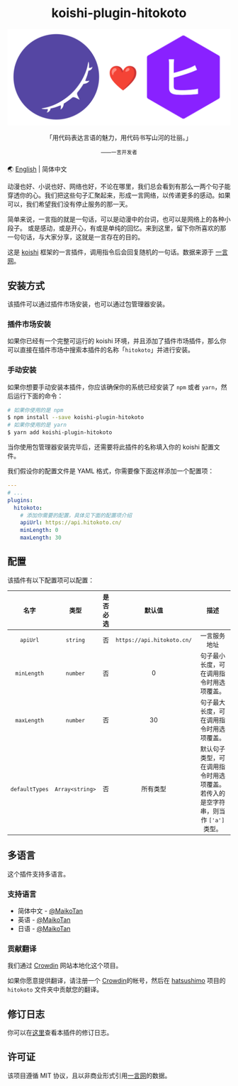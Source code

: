 <h1 align="center">koishi-plugin-hitokoto</h1>

<p align="center">
  <img src="./logo.png" width="600px"></img>
</p>

<p align="center">「用代码表达言语的魅力，用代码书写山河的壮丽。」</p>
<p align="center"><sup>——一言开发者</sup></p>

🌏 [English](./README.md) | 简体中文

动漫也好、小说也好、网络也好，不论在哪里，我们总会看到有那么一两个句子能穿透你的心。我们把这些句子汇聚起来，形成一言网络，以传递更多的感动。如果可以，我们希望我们没有停止服务的那一天。

简单来说，一言指的就是一句话，可以是动漫中的台词，也可以是网络上的各种小段子。 或是感动，或是开心，有或是单纯的回忆。来到这里，留下你所喜欢的那一句句话，与大家分享，这就是一言存在的目的。

这是 [koishi](https://github.com/koishijs/koishi) 框架的一言插件，调用指令后会回复随机的一句话。数据来源于 [一言网](https://hitokoto.cn)。

## 安装方式

该插件可以通过插件市场安装，也可以通过包管理器安装。

### 插件市场安装

如果你已经有一个完整可运行的 koishi 环境，并且添加了插件市场插件，那么你可以直接在插件市场中搜索本插件的名称「`hitokoto`」并进行安装。

### 手动安装

如果你想要手动安装本插件，你应该确保你的系统已经安装了 `npm` 或者 `yarn`，然后运行下面的命令：

```bash
# 如果你使用的是 npm
$ npm install --save koishi-plugin-hitokoto
# 如果你使用的是 yarn
$ yarn add koishi-plugin-hitokoto
```

当你使用包管理器安装完毕后，还需要将此插件的名称填入你的 koishi 配置文件。

我们假设你的配置文件是 YAML 格式，你需要像下面这样添加一个配置项：

```yaml
---
# ...
plugins:
  hitokoto:
    # 添加你需要的配置，具体见下面的配置项介绍
    apiUrl: https://api.hitokoto.cn/
    minLength: 0
    maxLength: 30
```

## 配置

该插件有以下配置项可以配置：

|      名字      |      类型       | 是否必选 |           默认值           |                                       描述                                        |
| :------------: | :-------------: | :------: | :------------------------: | :-------------------------------------------------------------------------------: |
|    `apiUrl`    |    `string`     |    否    | `https://api.hitokoto.cn/` |                                   一言服务地址                                    |
|  `minLength`   |    `number`     |    否    |             0              |                     句子最小长度，可在调用指令时用选项覆盖。                      |
|  `maxLength`   |    `number`     |    否    |             30             |                     句子最大长度，可在调用指令时用选项覆盖。                      |
| `defaultTypes` | `Array<string>` |    否    |          所有类型          | 默认句子类型，可在调用指令时用选项覆盖。若传入的是空字符串，则当作 `['a']` 类型。 |

## 多语言

这个插件支持多语言。

### 支持语言

- 简体中文 - [@MaikoTan](https://github.com/MaikoTan)
- 英语 - [@MaikoTan](https://github.com/MaikoTan)
- 日语 - [@MaikoTan](https://github.com/MaikoTan)

### 贡献翻译

我们通过 [Crowdin](https://crowdin.com/) 网站本地化这个项目。

如果你愿意提供翻译，请注册一个 [Crowdin](https://crowdin.com/)的帐号，然后在 [hatsushimo](https://crowdin.com/project/hatsushimo) 项目的 `hitokoto` 文件夹中贡献您的翻译。

## 修订日志

你可以在[这里](./CHANGELOG.md)查看本插件的修订日志。

## 许可证

该项目遵循 MIT 协议，且以非商业形式引用[一言网](https://hitokoto.cn)的数据。
